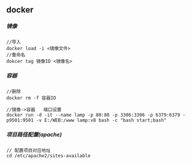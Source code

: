 ## docker

##### 镜像

```
//导入
docker load -i <镜像文件>
//重命名
dokcer tag 镜像ID <镜像名>
```

##### 容器

```
//删除
docker rm -f 容器ID

//镜像->容器   端口设置
docker run -d -it --name lamp -p 80:80 -p 3306:3306 -p 6379:6379 -p9501:9501 -v E:/WEB:/www lamp:v8 bash -c "bash start;bash"
```

##### 项目路径配置(apache)

```
// 配置项目对应地址
cd /etc/apache2/sites-available
```

